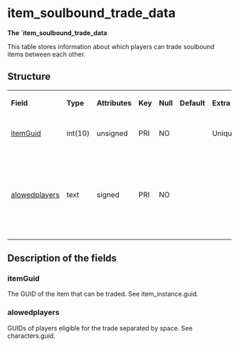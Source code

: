 # item\_soulbound\_trade\_data

**The \`item\_soulbound\_trade\_data**

This table stores information about which players can trade soulbound items between each other.

## Structure

<table>
<colgroup>
<col width="12%" />
<col width="12%" />
<col width="12%" />
<col width="12%" />
<col width="12%" />
<col width="12%" />
<col width="12%" />
<col width="12%" />
</colgroup>
<tbody>
<tr>
<td><p><strong>Field</strong></p></td>
<td><p><strong>Type</strong></p></td>
<td><p><strong>Attributes</strong></p></td>
<td><p><strong>Key</strong></p></td>
<td><p><strong>Null</strong></p></td>
<td><p><strong>Default</strong></p></td>
<td><p><strong>Extra</strong></p></td>
<td><p><strong>Comment</strong></p></td>
</tr>
<tr>
<td><p><a href="#itemguid">itemGuid</a></p></td>
<td><p>int(10)</p></td>
<td><p>unsigned</p></td>
<td><p>PRI</p></td>
<td><p>NO</p></td>
<td><p> </p></td>
<td><p>Unique</p></td>
<td><p>Item GUID</p></td>
</tr>
<tr>
<td><p><a href="#alowedplayers">alowedplayers</a></p></td>
<td><p>text</p></td>
<td><p>signed</p></td>
<td><p>PRI</p></td>
<td><p>NO</p></td>
<td><p> </p></td>
<td><p> </p></td>
<td><p>Space separated GUID list of players who can receive this item in trade</p></td>
</tr>
</tbody>
</table>

## Description of the fields

### itemGuid

The GUID of the item that can be traded. See item\_instance.guid.

### alowedplayers

GUIDs of players eligible for the trade separated by space. See characters.guid.
